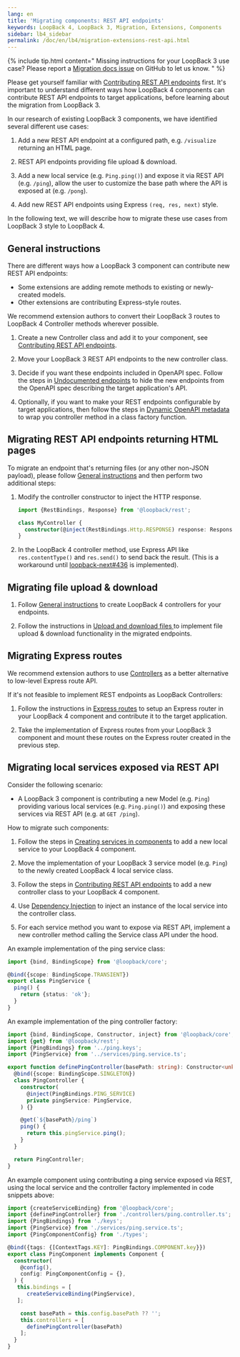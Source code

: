 ```yaml
---
lang: en
title: 'Migrating components: REST API endpoints'
keywords: LoopBack 4, LoopBack 3, Migration, Extensions, Components
sidebar: lb4_sidebar
permalink: /doc/en/lb4/migration-extensions-rest-api.html
---
```


{% include tip.html content="
Missing instructions for your LoopBack 3 use case? Please report a [Migration docs issue](https://github.com/strongloop/loopback-next/issues/new?labels=question,Migration,Docs&template=Migration_docs.md) on GitHub to let us know.
" %}

Please get yourself familiar with
[Contributing REST API endpoints](../../extending/rest-api.md) first. It's
important to understand different ways how LoopBack 4 components can contribute
REST API endpoints to target applications, before learning about the migration
from LoopBack 3.

In our research of existing LoopBack 3 components, we have identified several
different use cases:

1. Add a new REST API endpoint at a configured path, e.g. `/visualize` returning
   an HTML page.

2. REST API endpoints providing file upload & download.

3. Add a new local service (e.g. `Ping.ping()`) and expose it via REST API (e.g.
   `/ping`), allow the user to customize the base path where the API is exposed
   at (e.g. `/pong`).

4. Add new REST API endpoints using Express `(req, res, next)` style.

In the following text, we will describe how to migrate these use cases from
LoopBack 3 style to LoopBack 4.

## General instructions

There are different ways how a LoopBack 3 component can contribute new REST API
endpoints:

- Some extensions are adding remote methods to existing or newly-created models.
- Other extensions are contributing Express-style routes.

We recommend extension authors to convert their LoopBack 3 routes to LoopBack 4
Controller methods wherever possible.

1. Create a new Controller class and add it to your component, see
   [Contributing REST API endpoints](../../extending/rest-api.md#overview).

2. Move your LoopBack 3 REST API endpoints to the new controller class.

3. Decide if you want these endpoints included in OpenAPI spec. Follow the steps
   in
   [Undocumented endpoints](../../extending/rest-api.md#undocumented-endpoints)
   to hide the new endpoints from the OpenAPI spec describing the target
   application's API.

4. Optionally, if you want to make your REST endpoints configurable by target
   applications, then follow the steps in
   [Dynamic OpenAPI metadata](../../extending/rest-api.md#dynamic-openapi-metadata)
   to wrap you controller method in a class factory function.

## Migrating REST API endpoints returning HTML pages

To migrate an endpoint that's returning files (or any other non-JSON payload),
please follow [General instructions](#general-instructions) and then perform two
additional steps:

1. Modify the controller constructor to inject the HTTP response.

   ```ts
   import {RestBindings, Response} from '@loopback/rest';

   class MyController {
     constructor(@inject(RestBindings.Http.RESPONSE) response: Response) {}
   }
   ```

2. In the LoopBack 4 controller method, use Express API like `res.contentType()`
   and `res.send()` to send back the result. (This is a workaround until
   [loopback-next#436](https://github.com/strongloop/loopback-next/issues/436)
   is implemented).

## Migrating file upload & download

1. Follow [General instructions](#general-instructions) to create LoopBack 4
   controllers for your endpoints.

2. Follow the instructions in
   [Upload and download files ](../../File-upload-download.md) to implement file
   upload & download functionality in the migrated endpoints.

## Migrating Express routes

We recommend extension authors to use
[Controllers](https://loopback.io/doc/en/lb4/Controllers.html) as a better
alternative to low-level Express route API.

If it's not feasible to implement REST endpoints as LoopBack Controllers:

1. Follow the instructions in
   [Express routes](../../extending/rest-api.md#express-routes) to setup an
   Express router in your LoopBack 4 component and contribute it to the target
   application.

2. Take the implementation of Express routes from your LoopBack 3 component and
   mount these routes on the Express router created in the previous step.

## Migrating local services exposed via REST API

Consider the following scenario:

- A LoopBack 3 component is contributing a new Model (e.g. `Ping`) providing
  various local services (e.g. `Ping.ping()`) and exposing these services via
  REST API (e.g. at `GET /ping`).

How to migrate such components:

1. Follow the steps in
   [Creating services in components](../../extending/services.md) to add a new
   local service to your LoopBack 4 component.

2. Move the implementation of your LoopBack 3 service model (e.g. `Ping`) to the
   newly created LoopBack 4 local service class.

3. Follow the steps in
   [Contributing REST API endpoints](../../extending/rest-api.md) to add a new
   controller class to your LoopBack 4 component.

4. Use [Dependency Injection](../../Dependency-injection.md) to inject an
   instance of the local service into the controller class.

5. For each service method you want to expose via REST API, implement a new
   controller method calling the Service class API under the hood.

An example implementation of the ping service class:

```ts
import {bind, BindingScope} from '@loopback/core';

@bind({scope: BindingScope.TRANSIENT})
export class PingService {
  ping() {
    return {status: 'ok'};
  }
}
```

An example implementation of the ping controller factory:

```ts
import {bind, BindingScope, Constructor, inject} from '@loopback/core';
import {get} from '@loopback/rest';
import {PingBindings} from '../ping.keys';
import {PingService} from '../services/ping.service.ts';

export function definePingController(basePath: string): Constructor<unknown> {
  @bind({scope: BindingScope.SINGLETON})
  class PingController {
    constructor(
      @inject(PingBindings.PING_SERVICE)
      private pingService: PingService,
    ) {}

    @get(`${basePath}/ping`)
    ping() {
      return this.pingService.ping();
    }
  }

  return PingController;
}
```

An example component using contributing a ping service exposed via REST, using
the local service and the controller factory implemented in code snippets above:

```ts
import {createServiceBinding} from '@loopback/core';
import {definePingController} from './controllers/ping.controller.ts';
import {PingBindings} from './keys';
import {PingService} from './services/ping.service.ts';
import {PingComponentConfig} from './types';

@bind({tags: {[ContextTags.KEY]: PingBindings.COMPONENT.key}})
export class PingComponent implements Component {
  constructor(
    @config(),
    config: PingComponentConfig = {},
  ) {
   this.bindings = [
      createServiceBinding(PingService),
   ];

    const basePath = this.config.basePath ?? '';
    this.controllers = [
      definePingController(basePath)
    ];
  }
}
```
